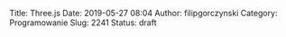 Title: Three.js
Date: 2019-05-27 08:04
Author: filipgorczynski
Category: Programowanie
Slug: 2241
Status: draft


